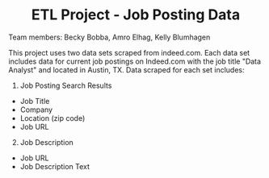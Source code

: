 # <center>ETL Project - Job Posting Data</center>

Team members:
Becky Bobba, Amro Elhag, Kelly Blumhagen

This project uses two data sets scraped from indeed.com. Each data set includes data for current job postings on Indeed.com with the job title "Data Analyst" and located in Austin, TX. Data scraped for each set includes:

1. Job Posting Search Results
* Job Title
* Company
* Location (zip code)
* Job URL

2. Job Description
* Job URL
* Job Description Text
